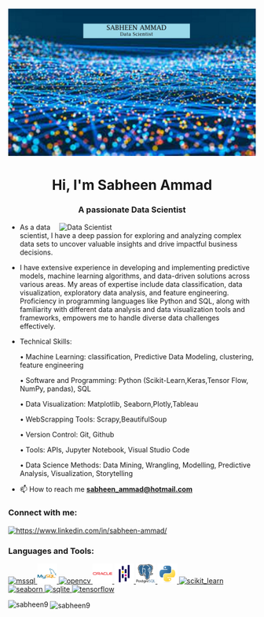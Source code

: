 ![logo](https://github.com/sabheen9/sabheen9/blob/main/3.jpg)
<h1 align="center">Hi, I'm Sabheen Ammad</h1>
<h3 align="center">A passionate Data Scientist</h3>




<img align="right" alt="Data Scientist" width="400" src="https://cdn.rentechdigital.com/common_files/blogs/what-is-data-science-and-how-can-it-influence-decision-making-swipecart-blog-img-02-01-07-2022.gif">

- As a data scientist, I have a deep passion for exploring and analyzing complex data sets to uncover valuable insights and drive impactful business decisions.

- I have extensive experience in developing and implementing predictive models, machine learning algorithms, and data-driven solutions across various areas. My areas of expertise include data classification, data visualization, exploratory data analysis, and feature engineering. Proficiency in programming languages like Python and SQL, along with familiarity with different data analysis and data visualization tools and frameworks, empowers me to handle diverse data challenges effectively.

- Technical Skills:

  • Machine Learning: classification, Predictive Data Modeling, clustering, feature engineering

  • Software and Programming: Python (Scikit-Learn,Keras,Tensor Flow, NumPy, pandas), SQL
  
  • Data Visualization: Matplotlib, Seaborn,Plotly,Tableau
  
  • WebScrapping Tools: Scrapy,BeautifulSoup
  
  • Version Control: Git, Github
  
  • Tools: APIs, Jupyter Notebook, Visual Studio Code
  
  • Data Science Methods: Data Mining, Wrangling, Modelling, Predictive Analysis, Visualization, Storytelling

 - 📫 How to reach me **sabheen_ammad@hotmail.com**

<h3 align="left">Connect with me:</h3>
<p align="left">
<a href="https://linkedin.com/in/https://www.linkedin.com/in/sabheen-ammad/" target="blank"><img align="center" src="https://raw.githubusercontent.com/rahuldkjain/github-profile-readme-generator/master/src/images/icons/Social/linked-in-alt.svg" alt="https://www.linkedin.com/in/sabheen-ammad/" height="30" width="40" /></a>
</p>

<h3 align="left">Languages and Tools:</h3>
<p align="left"> <a href="https://www.microsoft.com/en-us/sql-server" target="_blank" rel="noreferrer"> <img src="https://www.svgrepo.com/show/303229/microsoft-sql-server-logo.svg" alt="mssql" width="40" height="40"/> </a> <a href="https://www.mysql.com/" target="_blank" rel="noreferrer"> <img src="https://raw.githubusercontent.com/devicons/devicon/master/icons/mysql/mysql-original-wordmark.svg" alt="mysql" width="40" height="40"/> </a> <a href="https://opencv.org/" target="_blank" rel="noreferrer"> <img src="https://www.vectorlogo.zone/logos/opencv/opencv-icon.svg" alt="opencv" width="40" height="40"/> </a> <a href="https://www.oracle.com/" target="_blank" rel="noreferrer"> <img src="https://raw.githubusercontent.com/devicons/devicon/master/icons/oracle/oracle-original.svg" alt="oracle" width="40" height="40"/> </a> <a href="https://pandas.pydata.org/" target="_blank" rel="noreferrer"> <img src="https://raw.githubusercontent.com/devicons/devicon/2ae2a900d2f041da66e950e4d48052658d850630/icons/pandas/pandas-original.svg" alt="pandas" width="40" height="40"/> </a> <a href="https://www.postgresql.org" target="_blank" rel="noreferrer"> <img src="https://raw.githubusercontent.com/devicons/devicon/master/icons/postgresql/postgresql-original-wordmark.svg" alt="postgresql" width="40" height="40"/> </a> <a href="https://www.python.org" target="_blank" rel="noreferrer"> <img src="https://raw.githubusercontent.com/devicons/devicon/master/icons/python/python-original.svg" alt="python" width="40" height="40"/> </a> <a href="https://scikit-learn.org/" target="_blank" rel="noreferrer"> <img src="https://upload.wikimedia.org/wikipedia/commons/0/05/Scikit_learn_logo_small.svg" alt="scikit_learn" width="40" height="40"/> </a> <a href="https://seaborn.pydata.org/" target="_blank" rel="noreferrer"> <img src="https://seaborn.pydata.org/_images/logo-mark-lightbg.svg" alt="seaborn" width="40" height="40"/> </a> <a href="https://www.sqlite.org/" target="_blank" rel="noreferrer"> <img src="https://www.vectorlogo.zone/logos/sqlite/sqlite-icon.svg" alt="sqlite" width="40" height="40"/> </a> <a href="https://www.tensorflow.org" target="_blank" rel="noreferrer"> <img src="https://www.vectorlogo.zone/logos/tensorflow/tensorflow-icon.svg" alt="tensorflow" width="40" height="40"/> </a> </p>

<p><img align="left" src="https://github-readme-stats.vercel.app/api/top-langs?username=sabheen9&show_icons=true&locale=en&layout=compact" alt="sabheen9" /></p>

<p>&nbsp;<img align="center" src="https://github-readme-stats.vercel.app/api?username=sabheen9&show_icons=true&locale=en" alt="sabheen9" /></p>
